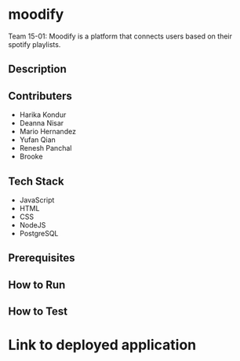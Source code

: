 # moodify
Team 15-01: Moodify is a platform that connects users based on their spotify playlists.
## Description

## Contributers
* Harika Kondur
* Deanna Nisar
* Mario Hernandez
* Yufan Qian
* Renesh Panchal
* Brooke

## Tech Stack
* JavaScript
* HTML
* CSS
* NodeJS
* PostgreSQL

## Prerequisites

## How to Run

## How to Test

# Link to deployed application
